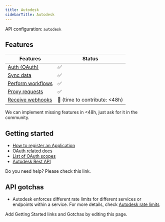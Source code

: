```yaml
---
title: Autodesk
sidebarTitle: Autodesk
---
```


API configuration: `autodesk`

## Features

| Features | Status |
| - | - |
| [Auth (OAuth)](/integrate/guides/authorize-an-api) | ✅ |
| [Sync data](/integrate/guides/sync-data-from-an-api) | ✅ |
| [Perform workflows](/integrate/guides/perform-workflows-with-an-api) | ✅ |
| [Proxy requests](/integrate/guides/proxy-requests-to-an-api) | ✅ |
| [Receive webhooks](/integrate/guides/receive-webhooks-from-an-api) | 🚫 (time to contribute: &lt;48h) |

We can implement missing features in &lt;48h, just ask for it in the community.

## Getting started

-   [How to register an Application](https://aps.autodesk.com/en/docs/oauth/v2/tutorials/create-app/)
-   [OAuth related docs](https://aps.autodesk.com/en/docs/oauth/v2/tutorials/get-3-legged-token/)
-   [List of OAuth scopes](https://aps.autodesk.com/en/docs/oauth/v2/developers_guide/scopes/)
-   [Autodesk Rest API](https://aps.autodesk.com/developer/documentation)

Do you need help? Please check this link.

## API gotchas

- Autodesk enforces different rate limits for different services or endpoints within a service. For more details, check [Autodesk rate limits](https://aps.autodesk.com/en/docs/oauth/v2/developers_guide/rate-limiting/forge-rate-limits/#rate-limits)

Add Getting Started links and Gotchas by editing this page.

